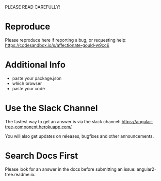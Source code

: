 PLEASE READ CAREFULLY!

# Reproduce
Please reproduce here if reporting a bug, or requesting help:
https://codesandbox.io/s/affectionate-gould-w9cc6

# Additional Info
- paste your package.json
- which browser
- paste your code

# Use the Slack Channel
The fastest way to get an answer is via the slack channel:
https://angular-tree-component.herokuapp.com/

You will also get updates on releases, bugfixes and other announcements.

# Search Docs First
Please look for an answer in the docs before submitting an issue:
angular2-tree.readme.io.
